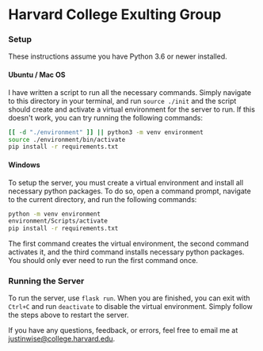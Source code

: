 # Harvard College Exulting Group

### Setup
These instructions assume you have Python 3.6 or newer installed.

#### Ubuntu / Mac OS
I have written a script to run all the necessary commands. Simply navigate to this directory in your terminal, and run `source ./init` and the script should create and activate a virtual environment for the server to run. If this doesn't work, you can try running the following commands:
```bash
[[ -d "./environment" ]] || python3 -m venv environment
source ./environment/bin/activate
pip install -r requirements.txt
```

#### Windows
To setup the server, you must create a virtual environment and install all necessary python packages. To do so, open a command prompt, navigate to the current directory, and run the following commands:
```bash
python -m venv environment
environment/Scripts/activate
pip install -r requirements.txt
```
The first command creates the virtual environment, the second command activates it, and the third command installs necessary python packages. You should only ever need to run the first command once.

### Running the Server
To run the server, use ``flask run``. When you are finished, you can exit with ``Ctrl+C`` and run ``deactivate`` to disable the virtual environment. Simply follow the steps above to restart the server.

If you have any questions, feedback, or errors, feel free to email me at [justinwise@college.harvard.edu](justinwise@college.harvard.edu).
